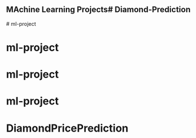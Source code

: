 ## MAchine Learning Projects#   D i a m o n d - P r e d i c t i o n  
 # ml-project
# ml-project
# ml-project
# ml-project
# DiamondPricePrediction
